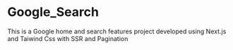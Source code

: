 # Google_Search
This is a Google home and search features project developed using Next.js and Taiwind Css with SSR and Pagination

